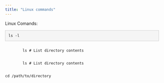 ```yaml
---
title: "Linux commands"
---
```


Linux Comands:

<div style="background-color: #f5f5f5; border: 1px solid #ccc; padding: 10px; margin-bottom: 10px; overflow-x: auto; white-space: nowrap; font-family: 'Courier New', Courier, monospace;">
  <code>ls -l</code> <!-- Your command here -->
</div>

<div class="code-box">
    <code>
        ls <span class="operator"><span class="comment"># List directory contents</span><br>
    </code>
    <code>
        ls <span class="operator"><span class="comment"># List directory contents</span><br>
    </code>
</div>

<div class="code-box">
  <code>cd /path/to/directory</code>  <!-- Change directory -->
</div>


